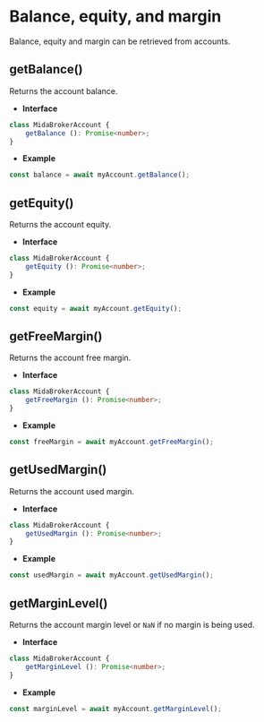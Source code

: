 # Balance, equity, and margin
Balance, equity and margin can be retrieved from accounts.

## getBalance()
Returns the account balance.

- **Interface**
```typescript
class MidaBrokerAccount {
    getBalance (): Promise<number>;
}
```
- **Example**
```js
const balance = await myAccount.getBalance();
```

## getEquity()
Returns the account equity.

- **Interface**
```typescript
class MidaBrokerAccount {
    getEquity (): Promise<number>;
}
```
- **Example**
```js
const equity = await myAccount.getEquity();
```

## getFreeMargin()
Returns the account free margin.

- **Interface**
```typescript
class MidaBrokerAccount {
    getFreeMargin (): Promise<number>;
}
```
- **Example**
```js
const freeMargin = await myAccount.getFreeMargin();
```

## getUsedMargin()
Returns the account used margin.

- **Interface**
```typescript
class MidaBrokerAccount {
    getUsedMargin (): Promise<number>;
}
```
- **Example**
```js
const usedMargin = await myAccount.getUsedMargin();
```

## getMarginLevel()
Returns the account margin level or `NaN` if no margin is being used.

- **Interface**
```typescript
class MidaBrokerAccount {
    getMarginLevel (): Promise<number>;
}
```
- **Example**
```js
const marginLevel = await myAccount.getMarginLevel();
```
